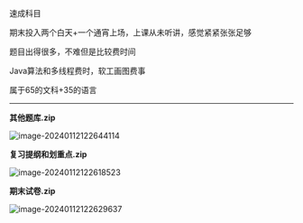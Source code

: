 速成科目

期末投入两个白天+一个通宵上场，上课从未听讲，感觉紧紧张张足够

题目出得很多，不难但是比较费时间

Java算法和多线程费时，软工画图费事

属于65的文科+35的语言

---

**其他题库.zip**

![image-20240112122644114](https://cdn.jsdelivr.net/gh/LiZaiyuan0619/Temp-Pics/img/image-20240112122644114.png)

**复习提纲和划重点.zip**

![image-20240112122618523](https://cdn.jsdelivr.net/gh/LiZaiyuan0619/Temp-Pics/img/image-20240112122618523.png)

**期末试卷.zip**

![image-20240112122629637](https://cdn.jsdelivr.net/gh/LiZaiyuan0619/Temp-Pics/img/image-20240112122629637.png)
